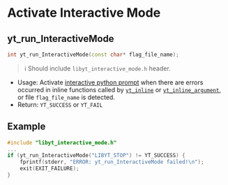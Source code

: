 # Activate Interactive Mode

## yt\_run\_InteractiveMode
```cpp
int yt_run_InteractiveMode(const char* flag_file_name);
```
> :information_source: Should include `libyt_interactive_mode.h` header.
- Usage: Activate [interactive python prompt](./InteractivePythonPrompt.md#interactive-python-prompt) when there are errors occurred in inline functions called by [`yt_inline`](./PerformInlineAnalysis.md#yt_inline) or [`yt_inline_argument`](./PerformInlineAnalysis.md#yt_inline_argument), or file `flag_file_name` is detected.
- Return: `YT_SUCCESS` or `YT_FAIL`

## Example
```cpp
#include "libyt_interactive_mode.h"
...
if (yt_run_InteractiveMode("LIBYT_STOP") != YT_SUCCESS) {
    fprintf(stderr, "ERROR: yt_run_InteractiveMode failed!\n");
    exit(EXIT_FAILURE);
}
```